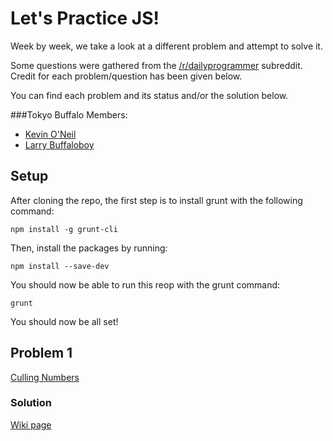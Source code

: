 # Let's Practice JS!

Week by week, we take a look at a different problem and attempt to solve it.

Some questions were gathered from the [/r/dailyprogrammer](http://www.reddit.com/r/dailyprogrammer/comments/30ubcl/20150330_challenge_208_easy_culling_numbers/) subreddit.
Credit for each problem/question has been given below.

You can find each problem and its status and/or the solution below.

###Tokyo Buffalo Members:
- [Kevin O'Neil](https://github.com/oneilkevin)
- [Larry Buffaloboy](https://github.com/tronicdata)

## Setup

After cloning the repo, the first step is to install grunt with the following
command:

    npm install -g grunt-cli

Then, install the packages by running:

    npm install --save-dev

You should now be able to run this reop with the grunt command:

    grunt

You should now be all set!

## Problem 1

[Culling Numbers](http://www.reddit.com/r/dailyprogrammer/comments/30ubcl/20150330_challenge_208_easy_culling_numbers/)

### Solution

[Wiki page](https://github.com/Tokyo-Buffalo/lets-practice-js/wiki/Problem-1-(Week-1))




